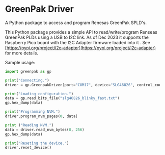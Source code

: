 # GreenPak Driver
A Python package to access and program Renesas GreenPak SPLD's.

This Python package provides a simple API to read/write/program Renseas GreenPak PLDs using a USB to I2C link. As of Dec 2023 it supports the Raspberry Pico board with the I2C Adapter firmware loaded into it . See [https://pypi.org/project/i2c-adapter](https://pypi.org/project/i2c-adapter) for more details.

Sample usage:
```python
import greenpak as gp

print("Connecting.")
driver = gp.GreenpakDriver(port="COM17", device="SLG46826", control_code=0b0001)

print("Loading configuration.")
data = gp.read_bits_file("slg46826_blinky_fast.txt")
gp.hex_dump(data)

print("Programming NVM.")
driver.program_nvm_pages(0, data)

print ("Reading NVM.")
data = driver.read_nvm_bytes(0, 256)
gp.hex_dump(data)

print("Reseting the device.")
driver.reset_device()
```
